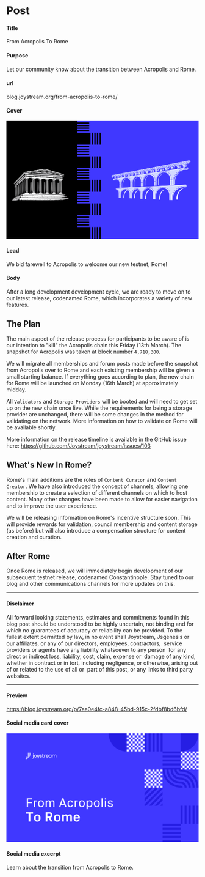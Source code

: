 # Post

#### Title

From Acropolis To Rome

#### Purpose

Let our community know about the transition between Acropolis and Rome.

#### url

blog.joystream.org/from-acropolis-to-rome/

#### Cover

<p align="center"><img src="from-acropolis-to-rome.png"></p>

#### Lead

We bid farewell to Acropolis to welcome our new testnet, Rome!

#### Body

After a long development development cycle, we are ready to move on to our latest release, codenamed Rome, which incorporates a variety of new features.

The Plan
--------

The main aspect of the release process for participants to be aware of is our intention to "kill" the Acropolis chain this Friday (13th March). The snapshot for Acropolis was taken at block number `4,718,300`.

We will migrate all memberships and forum posts made before the snapshot from Acropolis over to Rome and each existing membership will be given a small starting balance. If everything goes according to plan, the new chain for Rome will be launched on Monday (16th March) at approximately midday.

All `Validators` and `Storage Providers` will be booted and will need to get set up on the new chain once live. While the requirements for being a storage provider are unchanged, there will be some changes in the method for validating on the network. More information on how to validate on Rome will be available shortly.

More information on the release timeline is available in the GitHub issue here:
https://github.com/Joystream/joystream/issues/103

What's New In Rome?
-------------------

Rome's main additions are the roles of `Content Curator` and `Content Creator`. We have also introduced the concept of channels, allowing one membership to create a selection of different channels on which to host content. Many other changes have been made to allow for easier navigation and to improve the user experience.

We will be releasing information on Rome's incentive structure soon. This will provide rewards for validation, council membership and content storage (as before) but will also introduce a compensation structure for content creation and curation.

After Rome
----------

Once Rome is released, we will immediately begin development of our subsequent testnet release, codenamed Constantinople. Stay tuned to our blog and other communications channels for more updates on this.

* * * * *

#### Disclaimer

All forward looking statements, estimates and commitments found in this blog post should be understood to be highly uncertain, not binding and for which no guarantees of accuracy or reliability can be provided. To the fullest extent permitted by law, in no event shall Joystream, Jsgenesis or our affiliates, or any of our directors, employees, contractors,  service providers or agents have any liability whatsoever to any person  for any direct or indirect loss, liability, cost, claim, expense or  damage of any kind, whether in contract or in tort, including negligence, or otherwise, arising out of or related to the use of all or  part of this post, or any links to third party websites.

* * * * *

#### Preview

https://blog.joystream.org/p/7aa0e4fc-a848-45bd-915c-2fdbf8bd6bfd/

<!--- REPLACE LINK ABOVE ON PUBLICATION --->

#### Social media card cover

<p align="center"><img src="twitter-cover.png"></p>

#### Social media excerpt

Learn about the transition from Acropolis to Rome.
